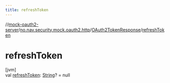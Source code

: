 ```yaml
---
title: refreshToken
---
```

//[mock-oauth2-server](../../../index.html)/[no.nav.security.mock.oauth2.http](../index.html)/[OAuth2TokenResponse](index.html)/[refreshToken](refresh-token.html)



# refreshToken



[jvm]\
val [refreshToken](refresh-token.html): [String](https://kotlinlang.org/api/latest/jvm/stdlib/kotlin/-string/index.html)? = null




